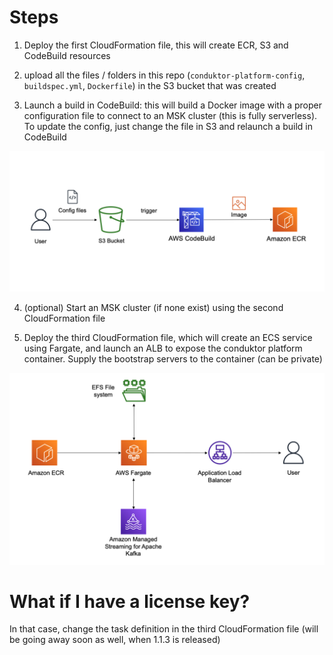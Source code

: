 # Steps

1) Deploy the first CloudFormation file, this will create ECR, S3 and CodeBuild resources

2) upload all the files / folders in this repo (`conduktor-platform-config`, `buildspec.yml`, `Dockerfile`) in the S3 bucket that was created 

3) Launch a build in CodeBuild: this will build a Docker image with a proper configuration file to connect to an MSK cluster (this is fully serverless). To update the config, just change the file in S3 and relaunch a build in CodeBuild 

![Base Setup](./arch-diagrams/step1-base.png)

4) (optional) Start an MSK cluster (if none exist) using the second CloudFormation file

5) Deploy the third CloudFormation file, which will create an ECS service using Fargate, and launch an ALB to expose the conduktor platform container. Supply the bootstrap servers to the container (can be private)

![Conduktor Platform ECS Service](./arch-diagrams/step3-ecs.png)


# What if I have a license key?

In that case, change the task definition in the third CloudFormation file (will be going away soon as well, when 1.1.3 is released)